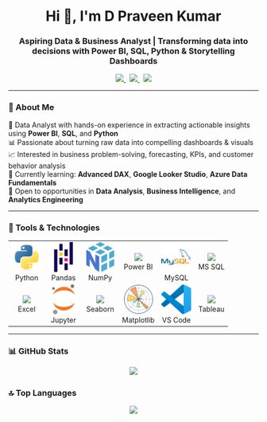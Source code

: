 <h1 align="center">Hi 👋, I'm D Praveen Kumar</h1>
<h3 align="center">Aspiring Data & Business Analyst | Transforming data into decisions with Power BI, SQL, Python & Storytelling Dashboards</h3>

<p align="center">
  <a href="https://www.linkedin.com/in/praveen-kumar-869844200" target="_blank">
    <img src="https://img.shields.io/badge/LinkedIn-blue?style=flat&logo=linkedin" />
  </a>
  &nbsp;
  <a href="mailto:praveenkumard083@gmail.com">
    <img src="https://img.shields.io/badge/Gmail-red?style=flat&logo=gmail&logoColor=white" />
  </a>
  &nbsp;
  <a href="https://your-portfolio-link.com" target="_blank">
    <img src="https://img.shields.io/badge/Portfolio-000?style=flat&logo=vercel&logoColor=white" />
  </a>
</p>

---

### 🚀 About Me
🎯 Data Analyst with hands-on experience in extracting actionable insights using **Power BI**, **SQL**, and **Python**  
📊 Passionate about turning raw data into compelling dashboards & visuals  
📈 Interested in business problem-solving, forecasting, KPIs, and customer behavior analysis  
🌱 Currently learning: **Advanced DAX**, **Google Looker Studio**, **Azure Data Fundamentals**  
💼 Open to opportunities in **Data Analysis**, **Business Intelligence**, and **Analytics Engineering**

---

### 🔧 Tools & Technologies

<table align="center" style="margin:auto;">
<tr align="center">
  <td><img src="https://raw.githubusercontent.com/devicons/devicon/master/icons/python/python-original.svg" width="60"/><br/>Python</td>
  <td><img src="https://raw.githubusercontent.com/devicons/devicon/master/icons/pandas/pandas-original.svg" width="60"/><br/>Pandas</td>
  <td><img src="https://raw.githubusercontent.com/devicons/devicon/master/icons/numpy/numpy-original.svg" width="60"/><br/>NumPy</td>
  <td><img src="https://img.icons8.com/color/48/power-bi.png" width="60"/><br/>Power BI</td>
  <td><img src="https://raw.githubusercontent.com/devicons/devicon/master/icons/mysql/mysql-original-wordmark.svg" width="60"/><br/>MySQL</td>
  <td><img src="https://www.svgrepo.com/show/303229/microsoft-sql-server-logo.svg" width="60"/><br/>MS SQL</td>
</tr>
<tr align="center">
  <td><img src="https://img.icons8.com/color/48/microsoft-excel-2019--v1.png" width="60"/><br/>Excel</td>
  <td><img src="https://raw.githubusercontent.com/devicons/devicon/master/icons/jupyter/jupyter-original.svg" width="60"/><br/>Jupyter</td>
  <td><img src="https://cdn-icons-png.flaticon.com/512/5968/5968872.png" width="60"/><br/>Seaborn</td>
  <td><img src="https://raw.githubusercontent.com/devicons/devicon/master/icons/matplotlib/matplotlib-original.svg" width="60"/><br/>Matplotlib</td>
  <td><img src="https://raw.githubusercontent.com/devicons/devicon/master/icons/vscode/vscode-original.svg" width="60"/><br/>VS Code</td>
  <td><img src="https://cdn.worldvectorlogo.com/logos/tableau-software.svg" width="60"/><br/>Tableau</td>
</tr>
</table>

---

### 📊 GitHub Stats

<p align="center">
  <img src="https://github-readme-stats.vercel.app/api?username=PRAVEEN5432114&show_icons=true&theme=radical" />
</p>

### 🔝 Top Languages

<p align="center">
  <img src="https://github-readme-stats.vercel.app/api/top-langs/?username=PRAVEEN5432114&layout=compact&theme=radical" />
</p>
